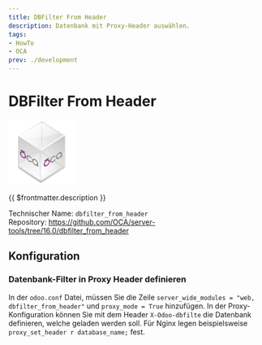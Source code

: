 ```yaml
---
title: DBFilter From Header
description: Datenbank mit Proxy-Header auswählen.
tags:
- HowTo
- OCA
prev: ./development
---
```

# DBFilter From Header
![icon_oca_app](attachments/icon_oca_app.png)

{{ $frontmatter.description }}

Technischer Name: `dbfilter_from_header`\
Repository: <https://github.com/OCA/server-tools/tree/16.0/dbfilter_from_header>

## Konfiguration

### Datenbank-Filter in Proxy Header definieren

In der `odoo.conf` Datei, müssen Sie die Zeile `server_wide_modules = "web, dbfilter_from_header"` und `proxy_mode = True` hinzufügen. In der Proxy-Konfiguration können Sie mit dem Header `X-Odoo-dbfilte` die Datenbank definieren, welche geladen werden soll. Für Nginx legen beispielsweise `proxy_set_header r database_name;` fest.
